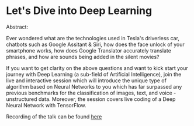 # Let's Dive into Deep Learning

Abstract:

Ever wondered what are the technologies used in Tesla's driverless car, chatbots such as Google Assitant & Siri, how does the face unlock of your smartphone works, how does Google Translator accurately translate phrases, and how are sounds being added in the silent movies?

If you want to get clarity on the above questions and want to kick start your journey with Deep Learning (a sub-field of Artificial Intelligence), join the live and interactive session which will introduce the unique type of algorithm based on Neural Networks to you which has far surpassed any previous benchmarks for the classification of images, text, and voice - unstructured data. Moreover, the session covers live coding of a Deep Neural Network with TensorFlow.


Recording of the talk can be found [here](https://www.youtube.com/watch?v=LUiVlvg1rCA&t=2s)
